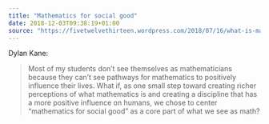 ```yaml
---
title: "Mathematics for social good"
date: 2018-12-03T09:38:19+01:00
source: "https://fivetwelvethirteen.wordpress.com/2018/07/16/what-is-mathematics/"
---
```


Dylan Kane:

> Most of my students don’t see themselves as mathematicians because they can’t see pathways for mathematics to positively influence their lives. What if, as one small step toward creating richer perceptions of what mathematics is and creating a discipline that has a more positive influence on humans, we chose to center “mathematics for social good” as a core part of what we see as math?
